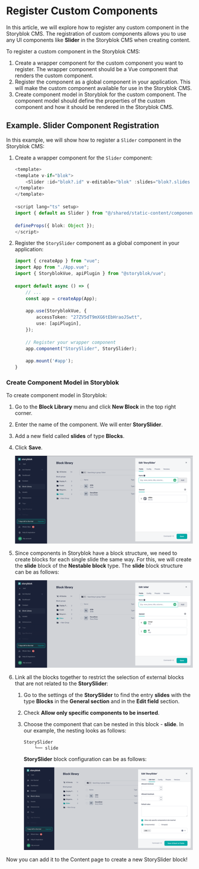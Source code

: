 # Register Custom Components

In this article, we will explore how to register any custom component in the Storyblok CMS. The registration of custom components allows you to use any UI components like **Slider** in the Storyblok CMS when creating content.

To register a custom component in the Storyblok CMS:

1. Create a wrapper component for the custom component you want to register. The wrapper component should be a Vue component that renders the custom component.
1. Register the component as a global component in your application. This will make the custom component available for use in the Storyblok CMS.
1. Create component model in Storyblok for the custom component. The component model should define the properties of the custom component and how it should be rendered in the Storyblok CMS.

## Example. Slider Component Registration

In this example, we will show how to register a `Slider` component in the Storyblok CMS:

1. Create a wrapper component for the `Slider` component:

    ```typescript title="StorySlider.vue" linenums="1"
    <template>
    <template v-if="blok">
        <Slider :id="blok?.id" v-editable="blok" :slides="blok?.slides ?? []"></Slider>
    </template>
    </template>

    <script lang="ts" setup>
    import { default as Slider } from "@/shared/static-content/components/slider.vue";

    defineProps({ blok: Object });
    </script>

    ```

1. Register the `StorySlider` component as a global component in your application:

    ```typescript title="client-app/app-runner.ts" linenums="1"
    import { createApp } from "vue";
    import App from "./App.vue";
    import { StoryblokVue, apiPlugin } from "@storyblok/vue";

    export default async () => {
        // ...
        const app = createApp(App);

        app.use(StoryblokVue, {
            accessToken: "27ZV5dT9mXG6tEbHraoJSwtt",
            use: [apiPlugin],
        });

        // Register your wrapper component
        app.component("StorySlider", StorySlider);

        app.mount('#app');
    }
    ```

### Create Component Model in Storyblok

To create component model in Storyblok:

1. Go to the **Block Library** menu and click **New Block** in the top right corner. 
1. Enter the name of the component. We will enter **StorySlider**. 
1. Add a new field called **slides** of type **Blocks**.
1. Click **Save**.

    ![StorySlider Block](media/story-slider-block.png)

1. Since components in Storyblok have a block structure, we need to create blocks for each single slide the same way. For this, we will create the **slide** block of the **Nestable block** type. The **slide** block structure can be as follows:

    ![Slide Block](../media/slide-block.png)



1. Link all the blocks together to restrict the selection of external blocks that are not related to the **StorySlider**:
    1. Go to the settings of the **StorySlider** to find the entry **slides** with the type **Blocks** in the **General section** and in the **Edit field** section.
    1. Check **Allow only specific components to be inserted**.
    1. Choose the component that can be nested in this block - **slide**. In our example, the nesting looks as follows:

        ```text
        StorySlider
            └── slide
        ```

        **StorySlider** block configuration can be as follows:

        ![StorySlider Settings](../media/story-slider-settings.png)

Now you can add it to the Content page to create a new StorySlider block!
